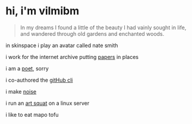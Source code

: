 # hi, i'm vilmibm

> In my dreams I found a little of the beauty I had vainly sought in life, and wandered through old gardens and enchanted woods.

in skinspace i play an avatar called nate smith

i work for the internet archive putting [papers](https://scholar.archive.org) in places

i am a [poet](https://tilde.town/~vilmibm/poetry.html), sorry

i co-authored the [gitHub cli](https://github.com/cli/cli)

i make [noise](https://graveyardtheory.net)

i run an [art squat](https://tilde.town) on a linux server

i like to eat mapo tofu
